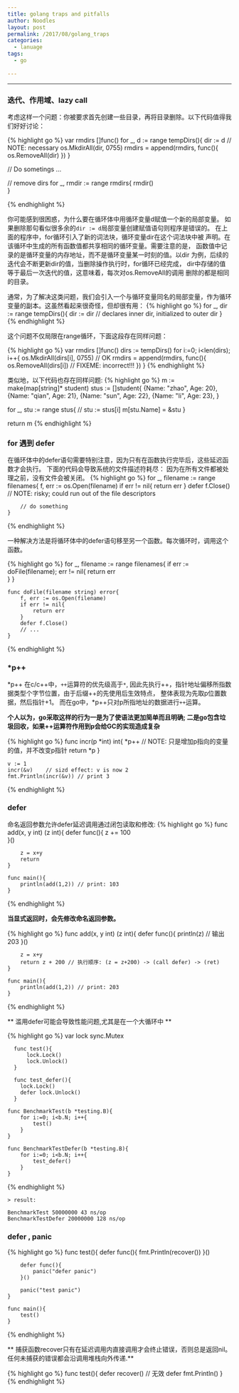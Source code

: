 ```yaml
---
title: golang traps and pitfalls
author: Noodles
layout: post
permalink: /2017/08/golang_traps
categories:
  - lanuage
tags:
  - go
  
---
```


<!--more-->

 ---------------------------------------------------

### 迭代、作用域、lazy call

  考虑这样一个问题：你被要求首先创建一些目录，再将目录删除。以下代码值得我们好好讨论：

  {% highlight go %}
  var rmdirs []func()
  for _, d := range tempDirs(){
    dir := d // NOTE: necessary
    os.MkdirAll(dir, 0755)
    rmdirs = append(rmdirs, func(){
        os.RemoveAll(dir)
    })
  }

  // Do sometings ...

  // remove dirs
  for _, rmdir := range rmdirs{
    rmdir()    
  }

  {% endhighlight %}

  你可能感到很困惑，为什么要在循环体中用循环变量d赋值一个新的局部变量。
  如果删除那句看似很多余的`dir := d`局部变量创建赋值语句则程序是错误的。
  在上面的程序中，for循环引入了新的词法块，循环变量dir在这个词法块中被
  声明。在该循环中生成的所有函数值都共享相同的循环变量。需要注意的是，
  函数值中记录的是循环变量的内存地址，而不是循环变量某一时刻的值。以dir
  为例，后续的迭代会不断更新dir的值，当删除操作执行时，for循环已经完成，
  dir中存储的值等于最后一次迭代的值，这意味着，每次对os.RemoveAll的调用
  删除的都是相同的目录。

  通常，为了解决这类问题，我们会引入一个与循环变量同名的局部变量，作为循环
  变量的副本。这虽然看起来很奇怪，但却很有用：
  {% highlight go %}
  for _, dir := range tempDirs(){
      dir := dir // declares inner dir, initialized to outer dir
  }
  {% endhighlight %}

  这个问题不仅局限在range循环，下面这段存在同样问题：

  {% highlight go %}
  var rmdirs []func()
  dirs := tempDirs()
  for i:=0; i<len(dirs); i++{
      os.MkdirAll(dirs[i], 0755) // OK
      rmdirs = append(rmdirs, func(){
          os.RemoveAll(dirs[i]) // FIXEME: incorrect!!!
    })
  }
  {% endhighlight %}


  类似地，以下代码也存在同样问题:
  {% highlight go %}
  m := make(map[string]* student)
  stus := []student{
      {Name: "zhao", Age: 20},
      {Name: "qian", Age: 21},
      {Name: "sun", Age: 22},
      {Name: "li", Age: 23},
    }

  for _, stu := range stus{
      // stu := stus[i]
      m[stu.Name] = &stu
  }

  return m
  {% endhighlight %}

### for 遇到 defer
  
  在循环体中的defer语句需要特别注意，因为只有在函数执行完毕后，这些延迟函数才会执行。
  下面的代码会导致系统的文件描述符耗尽： 因为在所有文件都被处理之前，没有文件会被关闭。
  {% highlight go %}
    for _, filename := range filenames{
        f, err := os.Open(filename)
        if err != nil{
            return err
        }
        defer f.Close() // NOTE: risky; could run out of the file descriptors

        // do something
    }
  {% endhighlight %}

  一种解决方法是将循环体中的defer语句移至另一个函数。每次循环时，调用这个函数。

  {% highlight go %}
    for _, filename := range filenames{
        if err := doFile(filename); err != nil{
            return err    
        }
    }

    func doFile(filename string) error{
        f, err := os.Open(filename)
        if err != nil{
            return err
        }
        defer f.Close()
        // ...
    }
  {% endhighlight %}

### *p++

  *p++ 在c/c++中，`++`运算符的优先级高于`*`, 因此先执行++，指针地址偏移所指数据类型个字节位置，由于后缀++的先使用后生效特点，
  整体表现为先取p位置数据，然后指针+1。
  而在go中，*p++只对p所指地址的数据进行`++`运算。
  
  **个人以为，go采取这样的行为一是为了使语法更加简单而且明确; 
  二是go包含垃圾回收，如果++运算符作用到p会给GC的实现造成复杂**
  
  {% highlight go %}
    func incr(p *int) int{
        *p++ // NOTE: 只是增加p指向的变量的值，并不改变p指针
        return *p
    }

    v := 1
    incr(&v)    // sizd effect: v is now 2
    fmt.Println(incr(&v)) // print 3
  {% endhighlight %}


### defer

  命名返回参数允许defer延迟调用通过闭包读取和修改:
  {% highlight go %}
    func add(x, y int) (z int){
        defer func(){
            z += 100    
        }()

        z = x+y
        return
    }

    func main(){
        println(add(1,2)) // print: 103    
    }
  {% endhighlight %}

  **当显式返回时，会先修改命名返回参数。**

  {% highlight go %}
    func add(x, y int) (z int){
        defer func(){
            println(z) // 输出203
        }()

        z = x+y
        return z + 200 // 执行顺序: (z = z+200) -> (call defer) -> (ret)
    }

    func main(){
        println(add(1,2)) // print: 203    
    }
  {% endhighlight %}

  ** 滥用defer可能会导致性能问题,尤其是在一个大循环中 **

  {% highlight go %}
      var lock sync.Mutex

      func test(){
          lock.Lock()
          lock.Unlock()
      }

      func test_defer(){
        lock.Lock()
        defer lock.Unlock()
      }

    func BenchmarkTest(b *testing.B){
        for i:=0; i<b.N; i++{
            test()    
        }
    }

    func BenchmarkTestDefer(b *testing.B){
        for i:=0; i<b.N; i++{
            test_defer()    
        }    
    }

  {% endhighlight %}

    > result:
    
    BenchmarkTest 50000000 43 ns/op
    BenchmarkTestDefer 20000000 128 ns/op

### defer , panic
 
  {% highlight go %}
    func test(){
        defer func(){
            fmt.Println(recover())
        }()

        defer func(){
            panic("defer panic")     
        }()

        panic("test panic")
    }

    func main(){
        test()    
    }
  {% endhighlight %}

  ** 捕获函数recover只有在延迟调用内直接调用才会终止错误，否则总是返回nil。
  任何未捕获的错误都会沿调用堆栈向外传递.**

  {% highlight go %}
    func test(){
        defer recover() // 无效
        defer fmt.Println()
    }
  {% endhighlight %}
